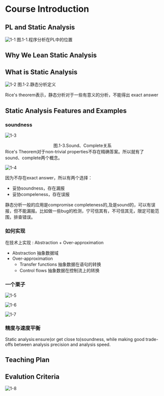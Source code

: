 # Course Introduction

## PL and Static Analysis
![1-1](./picture/1-1.png)
图.1-1.程序分析在PL中的位置

## Why We Lean Static Analysis

## What is Static Analysis

![1-2](./picture/1-2.png)
图.1-2.静态分析定义  


Rice's theorem表示，静态分析对于一些有意义的分析，不能得出 exact answer  

## Static Analysis Features and Examples

### soundness
![1-3](./picture/1-3.png)
<center>图.1-3.Sound、Complete关系</center>  
Rice's Theorem对于non-trivial properties不存在精确答案。所以就有了sound、complete两个概念。   

![1-4](./picture/1-4.png)

因为不存在exact answer，所以有两个选择：
-  妥协soundness，存在漏报
-  妥协compeleness，存在误报

静态分析一般的应用是compromise completeness的,及是sound的，可以有误报，但不能漏报。比如做一些bug的检测，宁可信其有，不可信其无，限定可能范围，排查错误。



### 如何实现

在技术上实现 : Abstraction + Over-approximation

- Abstraction   抽象数据域
- Over-approximation   
  - Transfer functions 抽象数据在语句的转换
  - Control flows 抽象数据在控制流上的转换  

### 一个栗子

![1-5](./picture/1-5.png)

![1-6](./picture/1-6.png)

![1-7](./picture/1-7.png)



### 精度与速度平衡

Static analysis:ensure(or get close to)soundness, while making good trade-offs between analysis precision and analysis speed.

## Teaching Plan





## Evalution Criteria

![1-8](./picture/1-8.png)